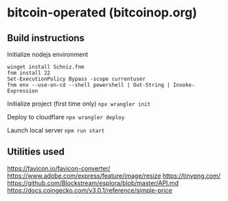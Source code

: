 # bitcoin-operated (bitcoinop.org)

## Build instructions

Initialize nodejs environment
```
winget install Schniz.fnm
fnm install 22
Set-ExecutionPolicy Bypass -scope currentuser
fnm env --use-on-cd --shell powershell | Out-String | Invoke-Expression
```

Initialize project (first time only)
`npx wrangler init`

Deploy to cloudflare
`npx wrangler deploy`

Launch local server
`npm run start`

## Utilities used
https://favicon.io/favicon-converter/
https://www.adobe.com/express/feature/image/resize
https://tinypng.com/
https://github.com/Blockstream/esplora/blob/master/API.md
https://docs.coingecko.com/v3.0.1/reference/simple-price
